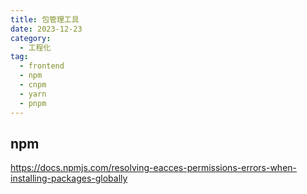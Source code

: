 ```yaml
---
title: 包管理工具
date: 2023-12-23
category:
  - 工程化
tag:
  - frontend
  - npm
  - cnpm
  - yarn
  - pnpm
---
```


## npm

https://docs.npmjs.com/resolving-eacces-permissions-errors-when-installing-packages-globally
